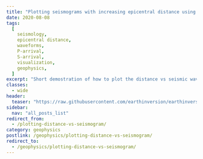 ```yaml
---
title: "Plotting seismograms with increasing epicentral distance using Python"
date: 2020-08-08
tags:
  [
    seismology,
    epicentral distance,
    waveforms,
    P-arrival,
    S-arrival,
    visualization,
    geophysics,
  ]
excerpt: "Short demostration of how to plot the distance vs seismic waveforms and mark the P and S arrival times using the IASP91 earth model. Codes are included."
classes:
  - wide
header:
  teaser: "https://raw.githubusercontent.com/earthinversion/earthinversion-images/main/images/distanceVsSeismogram/dist-waveforms.png"
sidebar:
  nav: "all_posts_list"
redirect_from:
  - /plotting-distance-vs-seismogram/
category: geophysics
postlink: /geophysics/plotting-distance-vs-seismogram/
redirect_to:
  - /geophysics/plotting-distance-vs-seismogram/
---
```

